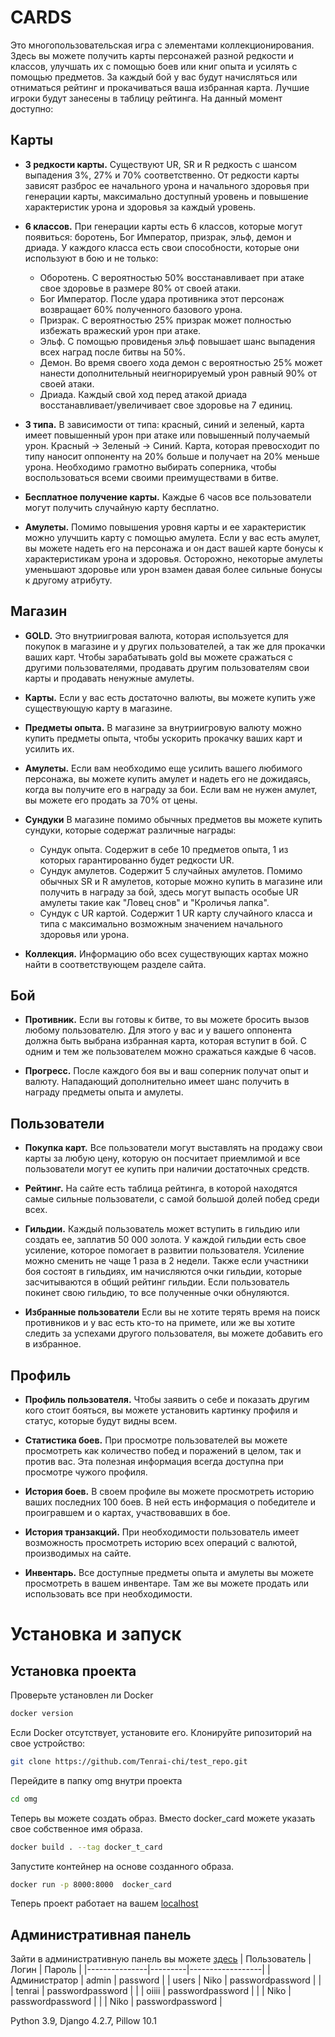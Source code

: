 # CARDS
Это многопользовательская игра с элементами коллекционирования. Здесь вы можете получить карты персонажей разной редкости и классов, улучшать их с помощью боев или книг опыта и усилять с помощью предметов. За каждый бой у вас будут начисляться или отниматься рейтинг и прокачиваться ваша избранная карта. Лучшие игроки будут занесены в таблицу рейтинга. На данный момент доступно:

## Карты
* **3 редкости карты.** Существуют UR, SR и R редкость с шансом выпадения 3%, 27% и 70% соответственно. От редкости карты зависят разброс ее начального урона и начального здоровья при генерации карты, максимально доступный уровень и повышение характеристик урона и здоровья за каждый уровень.

* **6 классов.** При генерации карты есть 6 классов, которые могут появиться: боротень, Бог Император, призрак, эльф, демон и дриада. У каждого класса есть свои способности, которые они используют в бою и не только:
	- Оборотень. С вероятностью 50% восстанавливает при атаке свое здоровье в размере 80% от своей атаки.
	- Бог Император. После удара противника этот персонаж возвращает 60% полученного базового урона.
	- Призрак. С вероятностью 25% призрак может полностью избежать вражеский урон при атаке.
	- Эльф. С помощью провиденья эльф повышает шанс выпадения всех наград после битвы на 50%.
	- Демон. Во время своего хода демон с вероятностью 25% может нанести дополнительный неигнорируемый урон равный 90% от своей атаки.
	- Дриада. Каждый свой ход перед атакой дриада восстанавливает/увеличивает свое здоровье на 7 единиц.

* **3 типа.** В зависимости от типа: красный, синий и зеленый, карта имеет повышенный урон при атаке или повышенный получаемый урон. Красный -> Зеленый -> Синий. Карта, которая превосходит по типу наносит оппоненту на 20% больше и получает на 20% меньше урона. Необходимо грамотно выбирать соперника, чтобы воспользоваться всеми своими преимуществами в битве.

* **Бесплатное получение карты.** Каждые 6 часов все пользователи могут получить случайную карту бесплатно. 

* **Амулеты.** Помимо повышения уровня карты и ее характеристик можно улучшить карту с помощью амулета. Если у вас есть амулет, вы можете надеть его на персонажа и он даст вашей карте бонусы к характеристикам урона и здоровья. Осторожно, некоторые амулеты уменьшают здоровье или урон взамен давая более сильные бонусы к другому атрибуту.

## Магазин
* **GOLD.** Это внутриигровая валюта, которая используется для покупок в магазине и у других пользователей, а так же для прокачки ваших карт. Чтобы зарабатывать gold вы можете сражаться с другими пользователями, продавать другим пользователям свои карты и продавать ненужные амулеты.

* **Карты.** Если у вас есть достаточно валюты, вы можете купить уже существующую карту в магазине.

* **Предметы опыта.** В магазине за внутриигровую валюту можно купить предметы опыта, чтобы ускорить прокачку ваших карт и усилить их.

* **Амулеты.** Если вам необходимо еще усилить вашего любимого персонажа, вы можете купить амулет и надеть его не дожидаясь, когда вы получите его в награду за бои. Если вам не нужен амулет, вы можете его продать за 70% от цены.

* **Сундуки** В магазине помимо обычных предметов вы можете купить сундуки, которые содержат различные награды:
  	- Сундук опыта. Содержит в себе 10 предметов опыта, 1 из которых гарантированно будет редкости UR.
  	- Сундук амулетов. Содержит 5 случайных амулетов. Помимо обычных SR и R амулетов, которые можно купить в магазине или получить в награду за бой, здесь могут выпасть особые UR амулеты такие как "Ловец снов" и "Кроличья лапка".
  	- Сундук с UR картой. Содержит 1 UR карту случайного класса и типа с максимально возможным значением начального здоровья или урона.

* **Коллекция.** Информацию обо всех существующих картах можно найти в соответствующем разделе сайта.

## Бой
* **Противник.** Если вы готовы к битве, то вы можете бросить вызов любому пользователю. Для этого у вас и у вашего оппонента должна быть выбрана избранная карта, которая вступит в бой. С одним и тем же пользователем можно сражаться каждые 6 часов.

* **Прогресс.** После каждого боя вы и ваш соперник получат опыт и валюту. Нападающий дополнительно имеет шанс получить в награду предметы опыта и амулеты.

## Пользователи
* **Покупка карт.** Все пользователи могут выставлять на продажу свои карты за любую цену, которую он посчитает приемлимой и все пользователи могут ее купить при наличии достаточных средств.

* **Рейтинг.** На сайте есть таблица рейтинга, в которой находятся самые сильные пользователи, с самой большой долей побед среди всех.

* **Гильдии.** Каждый пользователь может вступить в гильдию или создать ее, заплатив 50 000 золота. У каждой гильдии есть свое усиление, которое помогает в развитии пользователя. Усиление можно сменить не чаще 1 раза в 2 недели. Также если участники боя состоят в гильдиях, им начисляются очки гильдии, которые засчитываются в общий рейтинг гильдии. Если пользователь покинет свою гильдию, то все полученные очки обнуляются.

* **Избранные пользователи** Если вы не хотите терять время на поиск противников и у вас есть кто-то на примете, или же вы хотите следить за успехами другого пользователя, вы можете добавить его в избранное.

## Профиль
* **Профиль пользователя.** Чтобы заявить о себе и показать другим кого стоит бояться, вы можете установить картинку профиля и статус, которые будут видны всем.

* **Статистика боев.** При просмотре пользователей вы можете просмотреть как количество побед и поражений в целом, так и против вас. Эта полезная информация всегда доступна при просмотре чужого профиля.
 
* **История боев.** В своем профиле вы можете просмотреть историю ваших  последних 100 боев. В ней есть информация о победителе и проигравшем и о картах, участвовавших в бое.

* **История транзакций.** При необходимости пользователь имеет возможность просмотреть историю всех операций с валютой, производимых на сайте.

* **Инвентарь.** Все доступные предметы опыта и амулеты вы можете просмотреть в вашем инвентаре. Там же вы можете продать или использовать все при необходимости.

# Установка и запуск
## Установка проекта
Проверьте установлен ли Docker
```bash
docker version
```
Если Docker отсутствует, установите его.
Клонируйте рипозиторий на свое устройство:
```bash
git clone https://github.com/Tenrai-chi/test_repo.git
```
Перейдите в папку omg внутри проекта
```bash
cd omg
```
Теперь вы можете создать образ. Вместо docker_card можете указать свое собственное имя образа.
```bash
docker build . --tag docker_t_card
```
Запустите контейнер на основе созданного образа.
```bash
docker run -p 8000:8000  docker_card
```
Теперь проект работает на вашем [localhost](http://127.0.0.1:8000/)

## Административная панель
Зайти в административную панель вы можете [здесь](http://127.0.0.1:8000/admin/)
| Пользователь  | Логин   |      Пароль      |
|---------------|---------|------------------|
| Администратор | admin   |     password     |
|      users    | Niko    | passwordpassword |
|               | tenrai  | passwordpassword |
|               | oiiii   | passwordpassword |
|               | Niko    | passwordpassword |
|               | Niko    | passwordpassword |

Python 3.9, Django 4.2.7, Pillow 10.1

